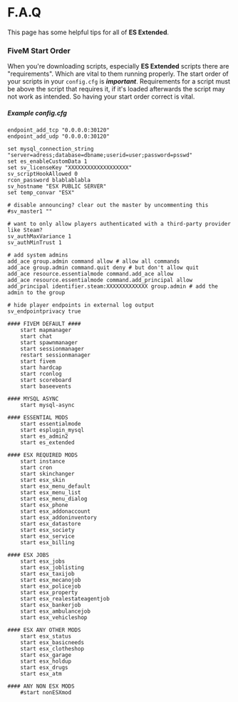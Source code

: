 # F.A.Q

This page has some helpful tips for all of **ES Extended**.

### FiveM Start Order

When you're downloading scripts, especially **ES Extended** scripts there are "requirements". Which are vital to them running properly. The start order of your scripts in your `config.cfg` is _**important**_. Requirements for a script must be above the script that requires it, if it's loaded afterwards the script may not work as intended. So having your start order correct is vital.

##### Example config.cfg

```
endpoint_add_tcp "0.0.0.0:30120"
endpoint_add_udp "0.0.0.0:30120"

set mysql_connection_string "server=adress;database=dbname;userid=user;password=psswd"
set es_enableCustomData 1
set sv_licenseKey "XXXXXXXXXXXXXXXXXXX"
sv_scriptHookAllowed 0
rcon_password blablablabla
sv_hostname "ESX PUBLIC SERVER"
set temp_convar "ESX"

# disable announcing? clear out the master by uncommenting this
#sv_master1 ""

# want to only allow players authenticated with a third-party provider like Steam?
sv_authMaxVariance 1
sv_authMinTrust 1

# add system admins
add_ace group.admin command allow # allow all commands
add_ace group.admin command.quit deny # but don't allow quit
add_ace resource.essentialmode command.add_ace allow
add_ace resource.essentialmode command.add_principal allow
add_principal identifier.steam:XXXXXXXXXXXXX group.admin # add the admin to the group

# hide player endpoints in external log output
sv_endpointprivacy true

#### FIVEM DEFAULT ####
    start mapmanager
    start chat
    start spawnmanager
    start sessionmanager
    restart sessionmanager
    start fivem
    start hardcap
    start rconlog
    start scoreboard
    start baseevents

#### MYSQL ASYNC
    start mysql-async

#### ESSENTIAL MODS
    start essentialmode
    start esplugin_mysql
    start es_admin2
    start es_extended

#### ESX REQUIRED MODS
    start instance
    start cron
    start skinchanger
    start esx_skin
    start esx_menu_default
    start esx_menu_list
    start esx_menu_dialog
    start esx_phone
    start esx_addonaccount
    start esx_addoninventory
    start esx_datastore
    start esx_society
    start esx_service
    start esx_billing

#### ESX JOBS
    start esx_jobs
    start esx_joblisting
    start esx_taxijob
    start esx_mecanojob
    start esx_policejob
    start esx_property
    start esx_realestateagentjob
    start esx_bankerjob
    start esx_ambulancejob
    start esx_vehicleshop

#### ESX ANY OTHER MODS
    start esx_status
    start esx_basicneeds
    start esx_clotheshop
    start esx_garage
    start esx_holdup
    start esx_drugs
    start esx_atm

#### ANY NON ESX MODS
    #start nonESXmod
```
